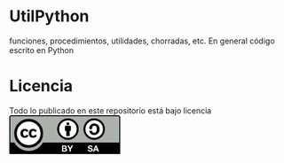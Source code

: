 # UtilPython
funciones, procedimientos, utilidades, chorradas, etc. En general código escrito en Python 

# Licencia

Todo lo publicado en este repositorio está bajo licencia
<img src="images/by-sa.png" width="200" align = "center">
